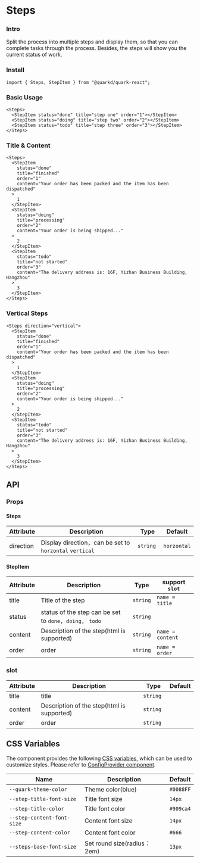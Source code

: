 # Steps

### Intro

Split the process into multiple steps and display them, so that you can complete tasks through the process. Besides, the steps will show you the current status of work.

### Install

```tsx
import { Steps, StepItem } from "@quarkd/quark-react";
```

### Basic Usage

```tsx
<Steps>
  <StepItem status="done" title="step one" order="1"></StepItem>
  <StepItem status="doing" title="step two" order="2"></StepItem>
  <StepItem status="todo" title="step three" order="3"></StepItem>
</Steps>
```

### Title & Content

```tsx
<Steps>
  <StepItem
    status="done"
    title="finished"
    order="1"
    content="Your order has been packed and the item has been dispatched"
  >
    1
  </StepItem>
  <StepItem
    status="doing"
    title="processing"
    order="2"
    content="Your order is being shipped..."
  >
    2
  </StepItem>
  <StepItem
    status="todo"
    title="not started"
    order="3"
    content="The delivery address is: 16F, Yizhan Business Building, Hangzhou"
  >
    3
  </StepItem>
</Steps>
```

### Vertical Steps

```tsx
<Steps direction="vertical">
  <StepItem
    status="done"
    title="finished"
    order="1"
    content="Your order has been packed and the item has been dispatched"
  >
    1
  </StepItem>
  <StepItem
    status="doing"
    title="processing"
    order="2"
    content="Your order is being shipped..."
  >
    2
  </StepItem>
  <StepItem
    status="todo"
    title="not started"
    order="3"
    content="The delivery address is: 16F, Yizhan Business Building, Hangzhou"
  >
    3
  </StepItem>
</Steps>
```

## API

### Props

#### Steps

| Attribute | Description                                             | Type      | Default     |
| --------- | ------------------------------------------------------- | --------- | ----------- |
| direction | Display direction，can be set to `horzontal` `vertical` | `string ` | `horzontal` |

#### StepItem

| Attribute | Description                                               | Type     | support `slot`    |
| --------- | --------------------------------------------------------- | -------- | ----------------- |
| title     | Title of the step                                         | `string` | `name = title`    |
| status    | status of the step can be set to `done`，`doing`， `todo` | `string` |                   |
| content   | Description of the step(html is supported)                | `string` | `name = content ` |
| order     | order                                                     | `string` | `name = order`    |

### slot

| Attribute | Description                                | Type      | Default |
| --------- | ------------------------------------------ | --------- | ------- |
| title     | title                                      | `string`  |         |
| content   | Description of the step(html is supported) | `string ` |         |
| order     | order                                      | `string`  |

## CSS Variables

The component provides the following [CSS variables](https://developer.mozilla.org/zh-CN/docs/Web/CSS/Using_CSS_custom_properties), which can be used to customize styles. Please refer to [ConfigProvider component](#/zh-CN/guide/theme).

| Name                       | Description                  | Default   |
| -------------------------- | ---------------------------- | --------- |
| `--quark-theme-color`      | Theme color(blue)            | `#0088FF` |
| `--step-title-font-size`   | Title font size              | `14px`    |
| `--step-title-color`       | Title font color             | `#909ca4` |
| `--step-content-font-size` | Content font size            | `14px`    |
| `--step-content-color`     | Content font color           | `#666`    |
| `--steps-base-font-size`   | Set round size(radius： 2em) | `13px`    |
